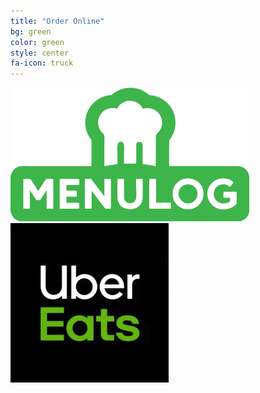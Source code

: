 ```yaml
---
title: "Order Online"
bg: green
color: green
style: center
fa-icon: truck
---
```

<div>
  <a href="https://www.menulog.com.au/restaurants-metropolis-pizza">
    <img src="img/menulog.png" >
  </a>
  <a href="https://www.ubereats.com/au/melbourne/food-delivery/metropolis-pizza/8XZfVZwmRc2BZrDTOChGFw">
    <img src="img/ubereats.png">
  </a>
</div>